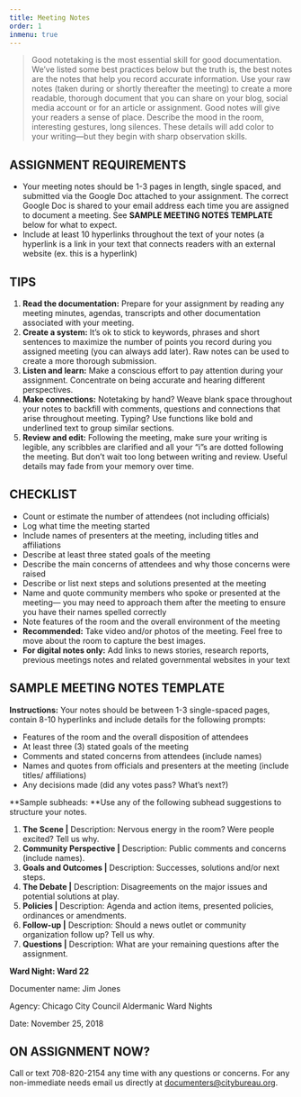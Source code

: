 ```yaml
---
title: Meeting Notes
order: 1
inmenu: true
---
```

> Good notetaking is the most essential skill for good documentation. We’ve listed some best practices below but the truth is, the best notes are the notes that help you record accurate information. Use your raw notes (taken during or shortly thereafter the meeting) to create a more readable, thorough document that you can share on your blog, social media account or for an article or assignment. Good notes will give your readers a sense of place. Describe the mood in the room, interesting gestures, long silences. These details will add color to your writing—but they begin with sharp observation skills.

## ASSIGNMENT REQUIREMENTS

* Your meeting notes should be 1-3 pages in length, single spaced, and submitted via the Google Doc attached to your assignment. The correct Google Doc is shared to your email address each time you are assigned to document a meeting. See **SAMPLE MEETING NOTES TEMPLATE** below for what to expect.
* Include at least 10 hyperlinks throughout the text of your notes (a hyperlink is a link in your text that connects readers with an external website (ex. this is a hyperlink)

## TIPS

1. **Read the documentation:** Prepare for your assignment by reading any meeting minutes, agendas, transcripts and other documentation associated with your meeting.
2. **Create a system:** It’s ok to stick to keywords, phrases and short sentences to maximize the number of points you record during you assigned meeting (you can always add later). Raw notes can be used to create a more thorough submission.
3. **Listen and learn:** Make a conscious effort to pay attention during your assignment. Concentrate on being accurate and hearing different perspectives. 
4. **Make connections:** Notetaking by hand? Weave blank space throughout your notes to backfill with comments, questions and connections that arise throughout meeting. Typing? Use functions like bold and underlined text to group similar sections.
5. **Review and edit:** Following the meeting, make sure your writing is legible, any scribbles are clarified and all your “i”s are dotted following the meeting. But don’t wait too long between writing and review. Useful details may fade from your memory over time.

## CHECKLIST

* Count or estimate the number of attendees (not including officials)
* Log what time the meeting started
* Include names of presenters at the meeting, including titles and affiliations
* Describe at least three stated goals of the meeting
* Describe the main concerns of attendees and why those concerns were raised
* Describe or list next steps and solutions presented at the meeting
* Name and quote community members who spoke or presented at the meeting— you may need to approach them after the meeting to ensure you have their names spelled correctly
* Note features of the room and the overall environment of the meeting
* **Recommended:** Take video and/or photos of the meeting. Feel free to move about the room to capture the best images.
* **For digital notes only:** Add links to news stories, research reports, previous meetings notes and related governmental websites in your text

## SAMPLE MEETING NOTES TEMPLATE

**Instructions:** Your notes should be between 1-3 single-spaced pages, contain 8-10 hyperlinks and include details for the following prompts:

* Features of the room and the overall disposition of attendees
* At least three (3) stated goals of the meeting
* Comments and stated concerns from attendees (include names)
* Names and quotes from officials and presenters at the meeting (include titles/ affiliations)
* Any decisions made (did any votes pass? What’s next?)

**Sample subheads: **Use any of the following subhead suggestions to structure your notes.

1. **The Scene |** Description: Nervous energy in the room? Were people excited? Tell us why.
2. **Community Perspective |** Description: Public comments and concerns (include names).
3. **Goals and Outcomes |** Description: Successes, solutions and/or next steps.
4. **The Debate |** Description: Disagreements on the major issues and potential solutions at play.
5. **Policies |** Description: Agenda and action items, presented policies, ordinances or amendments.
6. **Follow-up |** Description: Should a news outlet or community organization follow up? Tell us why.
7. **Questions |** Description: What are your remaining questions after the assignment.

**Ward Night: Ward 22**

Documenter name: Jim Jones

Agency: Chicago City Council Aldermanic Ward Nights

Date: November 25, 2018



## ON ASSIGNMENT NOW?

Call or text 708-820-2154 any time with any questions or concerns. For any non-immediate needs email us directly at documenters@citybureau.org.
